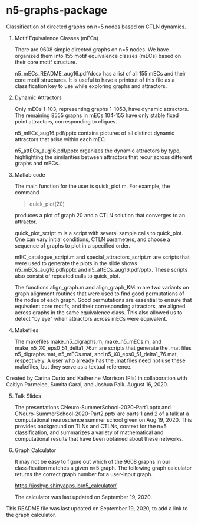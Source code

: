 # n5-graphs-package
Classification of directed graphs on n=5 nodes based on CTLN dynamics.

1. Motif Equivalence Classes (mECs)

	There are 9608 simple directed graphs on n=5 nodes. We have organized them into 155 motif equivalence classes (mECs) based on their core motif structure.

	n5_mECs_README_aug16.pdf/docx has a list of all 155 mECs and their core motif structures. It is useful to have a printout of this file as a classification key to use while exploring graphs and attractors.

2. Dynamic Attractors

	Only mECs 1-103, representing graphs 1-1053, have dynamic attractors. The remaining 8555 graphs in mECs 104-155 have only stable fixed point attractors, corresponding to cliques.

	n5_mECs_aug16.pdf/pptx contains pictures of all distinct dynamic attractors that arise within each mEC.

	n5_attECs_aug16.pdf/pptx organizes the dynamic attractors by type, highlighting the similarities between attractors that recur across different graphs and mECs.

3. Matlab code

	The main function for the user is quick_plot.m. For example, the command
	
	> quick_plot(20) 
	
	produces a plot of graph 20 and a CTLN solution that converges to an attractor.

	quick_plot_script.m is a script with several sample calls to quick_plot. One can vary initial conditions, CTLN parameters, and choose a sequence of graphs to plot in a specified order.

	mEC_catalogue_script.m and special_attractors_script.m are scripts that were used to generate the plots in the slide shows n5_mECs_aug16.pdf/pptx and n5_attECs_aug16.pdf/pptx. These scripts also consist of repeated calls to quick_plot.

	The functions align_graph.m and align_graph_KM.m are two variants on graph alignment routines that were used to find good permutations of the nodes of each graph. Good permutations are essential to ensure that equivalent core motifs, and their corresponding attractors, are aligned across graphs in the same equivalence class. This also allowed us to detect "by eye" when attractors across mECs were equivalent.

4. Makefiles

	The makefiles make_n5_digraphs.m, make_n5_mECs.m, and make_n5_X0_eps0_51_delta1_76.m are scripts that generate the .mat files n5_digraphs.mat, n5_mECs.mat, and n5_X0_eps0_51_delta1_76.mat, respectively. A user who already has the .mat files need not use these makefiles, but they serve as a textual reference.

Created by Carina Curto and Katherine Morrison (PIs) in collaboration with Caitlyn Parmelee, Sumita Garai, and Joshua Paik. August 16, 2020.

5. Talk Slides

	The presentations CNeuro-SummerSchool-2020-Part1.pptx and CNeuro-SummerSchool-2020-Part2.pptx are parts 1 and 2 of a talk at a computational neuroscience summer school given on Aug 19, 2020. This provides background on TLNs and CTLNs, context for the n=5 classification, and summarizes a variety of mathematical and computational results that have been obtained about these networks.

6. Graph Calculator

	It may not be easy to figure out which of the 9608 graphs in our classification matches a given n=5 graph. The following graph calculator returns the correct graph number for a user-input graph.
	
	https://joshyp.shinyapps.io/n5_calculator/
	
	The calculator was last updated on September 19, 2020.

This README file was last updated on September 19, 2020, to add a link to the graph calculator.
